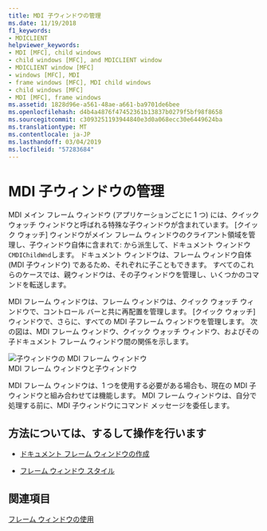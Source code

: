 ```yaml
---
title: MDI 子ウィンドウの管理
ms.date: 11/19/2018
f1_keywords:
- MDICLIENT
helpviewer_keywords:
- MDI [MFC], child windows
- child windows [MFC], and MDICLIENT window
- MDICLIENT window [MFC]
- windows [MFC], MDI
- frame windows [MFC], MDI child windows
- child windows [MFC]
- MDI [MFC], frame windows
ms.assetid: 1828d96e-a561-48ae-a661-ba9701de6bee
ms.openlocfilehash: d4b4a4876f47452361b13837b0279f5bf98f8658
ms.sourcegitcommit: c3093251193944840e3d0a068ecc30e6449624ba
ms.translationtype: MT
ms.contentlocale: ja-JP
ms.lasthandoff: 03/04/2019
ms.locfileid: "57283684"
---
```

# <a name="managing-mdi-child-windows"></a>MDI 子ウィンドウの管理

MDI メイン フレーム ウィンドウ (アプリケーションごとに 1 つ) には、クイック ウォッチ ウィンドウと呼ばれる特殊な子ウィンドウが含まれています。 [クイック ウォッチ] ウィンドウがメイン フレーム ウィンドウのクライアント領域を管理し、子ウィンドウ自体に含まれて: から派生して、ドキュメント ウィンドウ`CMDIChildWnd`します。 ドキュメント ウィンドウは、フレーム ウィンドウ自体 (MDI 子ウィンドウ) であるため、それぞれに子こともできます。 すべてのこれらのケースでは、親ウィンドウは、その子ウィンドウを管理し、いくつかのコマンドを転送します。

MDI フレーム ウィンドウは、フレーム ウィンドウは、クイック ウォッチ ウィンドウで、コントロール バーと共に再配置を管理します。 [クイック ウォッチ] ウィンドウで、さらに、すべての MDI 子フレーム ウィンドウを管理します。 次の図は、MDI フレーム ウィンドウ、クイック ウォッチ ウィンドウ、およびその子ドキュメント フレーム ウィンドウ間の関係を示します。

![子ウィンドウの MDI フレーム ウィンドウ](../mfc/media/vc37gb1.gif "子ウィンドウの MDI フレーム ウィンドウ") <br/>
MDI フレーム ウィンドウと子ウィンドウ

MDI フレーム ウィンドウは、1 つを使用する必要がある場合も、現在の MDI 子ウィンドウと組み合わせては機能します。 MDI フレーム ウィンドウは、自分で処理する前に、MDI 子ウィンドウにコマンド メッセージを委任します。

## <a name="what-do-you-want-to-know-more-about"></a>方法については、するして操作を行います

- [ドキュメント フレーム ウィンドウの作成](../mfc/creating-document-frame-windows.md)

- [フレーム ウィンドウ スタイル](../mfc/frame-window-styles-cpp.md)

## <a name="see-also"></a>関連項目

[フレーム ウィンドウの使用](../mfc/using-frame-windows.md)
